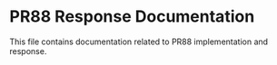 # PR88 Response Documentation

This file contains documentation related to PR88 implementation and response.

